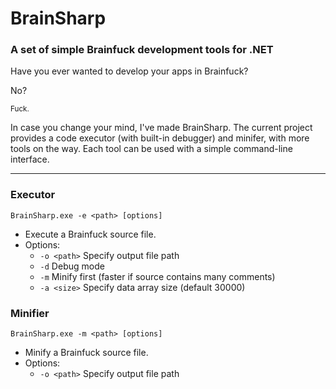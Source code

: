 # BrainSharp
### A set of simple Brainfuck development tools for .NET

Have you ever wanted to develop your apps in Brainfuck?

No?

<sup>Fuck.</sup>

In case you change your mind, I've made BrainSharp. The current project provides a code executor (with built-in debugger) and minifer, with more tools on the way. Each tool can be used with a simple command-line interface.

---

### Executor

`BrainSharp.exe -e <path> [options]`
- Execute a Brainfuck source file.
- Options:
    - `-o <path>` Specify output file path
    - `-d` Debug mode
    - `-m` Minify first (faster if source contains many comments)
    - `-a <size>` Specify data array size (default 30000)

### Minifier

`BrainSharp.exe -m <path> [options]`
- Minify a Brainfuck source file.
- Options:
    - `-o <path>` Specify output file path
